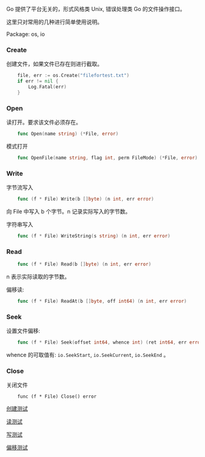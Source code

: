 
Go 提供了平台无关的，形式风格类 Unix, 错误处理类 Go 的文件操作接口。

这里只对常用的几种进行简单使用说明。

Package: os, io

### Create

创建文件，如果文件已存在则进行截取。

```go
    file, err := os.Create("filefortest.txt")
    if err != nil {
        Log.Fatal(err)
    }
```


### Open

读打开。要求该文件必须存在。
```go
    func Open(name string) (*File, error)
```

模式打开
```go
    func OpenFile(name string, flag int, perm FileMode) (*File, error)
```


### Write

字节流写入
```go
    func (f * File) Write(b []byte) (n int, err error)
```
向 File 中写入 b 个字节。n 记录实际写入的字节数。

字符串写入
```go
    func (f * File) WriteString(s string) (n int, err error)
```


### Read

```go
    func (f * File) Read(b []byte) (n int, err error)
```
n 表示实际读取的字节数。

偏移读:
```go
    func (f * File) ReadAt(b []byte, off int64) (n int, err error)
```


### Seek

设置文件偏移:
```go
    func (f * File) Seek(offset int64, whence int) (ret int64, err error)
```
whence 的可取值有: `io.SeekStart`, `io.SeekCurrent`, `io.SeekEnd` 。


### Close

关闭文件
```
    func (f * File) Close() error
```

[创建测试](01/Create.go)

[读测试](01/Read.go)

[写测试](01/Write.go)

[偏移测试](01/Seek.go)
